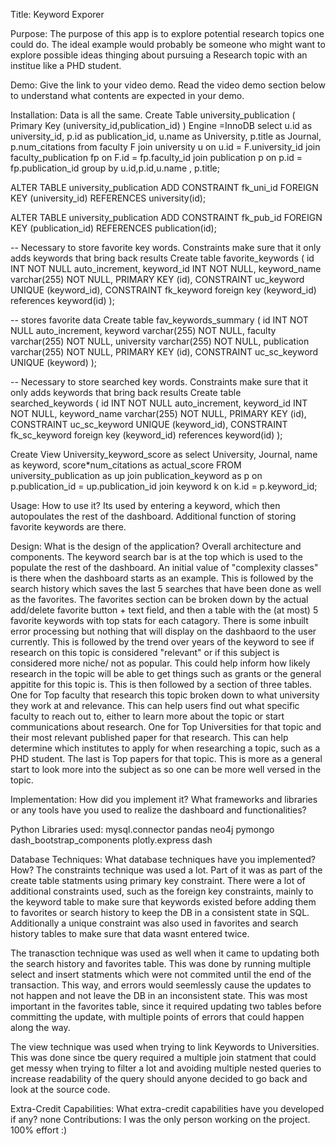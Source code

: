 Title: Keyword Exporer

Purpose: The purpose of this app is to explore potential research topics one could do. The ideal example would probably be someone who might want to explore possible ideas thinging about pursuing a Research topic with an institue like a PHD student.

Demo: Give the link to your video demo. Read the video demo section below to understand what contents are expected in your demo.

Installation: Data is all the same. 
Create Table university_publication ( 
	Primary Key (university_id,publication_id)
    )
Engine =InnoDB 
select  u.id as university_id, p.id as publication_id, u.name as University, p.title as Journal, p.num_citations
from faculty F
    join university u
		on u.id = F.university_id
	join faculty_publication fp
		on F.id = fp.faculty_id
	join publication p
		on p.id = fp.publication_id
group by  u.id,p.id,u.name , p.title;

ALTER TABLE university_publication
ADD CONSTRAINT fk_uni_id FOREIGN KEY (university_id) REFERENCES university(id);

ALTER TABLE university_publication
ADD CONSTRAINT fk_pub_id FOREIGN KEY (publication_id) REFERENCES publication(id);

-- Necessary to store favorite key words. Constraints make sure that it only adds keywords that bring back results
Create table favorite_keywords (
id INT NOT NULL auto_increment,
keyword_id INT NOT NULL,
keyword_name varchar(255) NOT NULL,
PRIMARY KEY (id),
CONSTRAINT uc_keyword UNIQUE (keyword_id),
CONSTRAINT fk_keyword foreign key (keyword_id) references keyword(id)
);

-- stores favorite data
Create table fav_keywords_summary (
id INT NOT NULL auto_increment,
keyword varchar(255) NOT NULL,
faculty varchar(255) NOT NULL,
university varchar(255) NOT NULL,
publication varchar(255) NOT NULL,
PRIMARY KEY (id),
CONSTRAINT uc_sc_keyword UNIQUE (keyword)
);

-- Necessary to store searched key words. Constraints make sure that it only adds keywords that bring back results
Create table searched_keywords (
id INT NOT NULL auto_increment,
keyword_id INT NOT NULL,
keyword_name varchar(255) NOT NULL,
PRIMARY KEY (id),
CONSTRAINT uc_sc_keyword UNIQUE (keyword_id),
CONSTRAINT fk_sc_keyword foreign key (keyword_id) references keyword(id)
);

Create View University_keyword_score as
select University, Journal, name as keyword, score*num_citations  as actual_score
FROM university_publication as up
 join publication_keyword as p 
	on p.publication_id = up.publication_id
join keyword k
	on k.id = p.keyword_id;


Usage: How to use it? 
Its used by entering a keyword, which then autopoulates the rest of the dashboard. Additional function of storing favorite keywords are there.

Design: What is the design of the application? Overall architecture and components. 
The keyword search bar is at the top which is used to the populate the rest of the dashboard. An initial value of "complexity classes" is there when the dashboard starts as an example. This is followed by the search history which saves the last 5 searches that have been done as well as the favorites. 
The favorites section can be broken down by the actual add/delete favorite button + text field, and then a table with the (at most) 5 favorite keywords with top stats for each catagory. There is some inbuilt error processing but nothing that will display on the dashbaord to the user currently. 
This is followed by the trend over years of the keyword to see if research on this topic is considered "relevant" or if this subject is considered more niche/ not as popular. This could help inform how likely research in the topic will be able to get things such as grants or the general appitite for this topic is.
This is then followed by a section of three tables. 
One for Top faculty that research this topic broken down to what university they work at and relevance. This can help users find out what specific faculty to reach out to, either to learn more about the topic or start communications about research.
One for Top Universities for that topic and their most relevant published paper for that research. This can help determine which institutes to apply for when researching a topic, such as a PHD student.
The last is Top papers for that topic. This is more as a general start to look more into the subject as so one can be more well versed in the topic.

Implementation: How did you implement it? What frameworks and libraries or any tools have you used to realize the dashboard and functionalities? 

Python Libraries used:
mysql.connector
pandas
neo4j
pymongo
dash_bootstrap_components
plotly.express
dash

Database Techniques: What database techniques have you implemented? How? 
The constraints technique was used a lot. Part of it was as part of the create table statments using primary key constraint. There were a lot of additional constraints used, such as the foreign key constraints, mainly to the keyword table to make sure that keywords existed before adding them to favorites or search history to keep the DB in a consistent state in SQL. Additionally a unique constraint was also used in favorites and search history tables to make sure that data wasnt entered twice.

The tranasction technique was used as well when it came to updating both the search history and favorites table. This was done by running multiple select and insert statments which were not commited until the end of the transaction. This way, and errors would seemlessly cause the updates to not happen and not leave the DB in an inconsistent state. This was most important in the favorites table, since it required updating two tables before committing the update, with multiple points of errors that could happen along the way.

The view technique was used when trying to link Keywords to Universities. This was done since tbe query required a multiple join statment that could get messy when trying to filter a lot and avoiding multiple nested queries to increase readability of the query should anyone decided to go back and look at the source code.

Extra-Credit Capabilities: What extra-credit capabilities have you developed if any? 
none
Contributions: I was the only person working on the project. 100% effort :)

